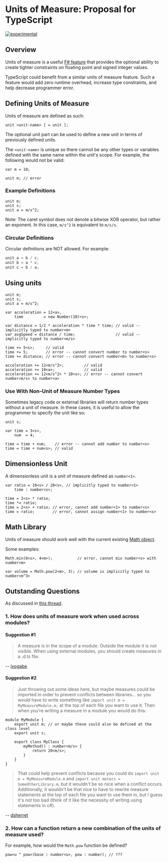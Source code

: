 Units of Measure: Proposal for TypeScript
=========================================

[![experimental](http://badges.github.io/stability-badges/dist/experimental.svg)](http://github.com/badges/stability-badges)

## Overview

Units of measure is a useful [F# feature](http://msdn.microsoft.com/en-us/library/dd233243.aspx) that provides the optional ability to create tighter constraints on floating point and signed integer values.

TypeScript could benefit from a similar units of measure feature. Such a feature would add zero runtime overhead, increase type constraints, and help decrease programmer error.

## Defining Units of Measure

Units of measure are defined as such:

```
unit <unit-name> [ = unit ];
```

The optional unit part can be used to define a new unit in terms of previously defined units. 

The `<unit-name>` is unique so there cannot be any other types or variables defined with the same name within the unit's scope. For example, the following would not be valid:

```
var m = 10;

unit m; // error
```

### Example Definitions

```
unit m;
unit s;
unit a = m/s^2;
```

Note: The caret symbol does not denote a bitwise XOR operator, but rather an exponent. In this case, `m/s^2` is equivalent to `m/s/s`.

### Circular Definitions

Circular definitions are NOT allowed. For example:

```typescript
unit a = b / c;
unit b = a * c;
unit c = b / a;
```

## Using units

```
unit m;
unit s;
unit a = m/s^2;

var acceleration = 12<a>,
    time         = new Number(10)<s>;

var distance = 1/2 * acceleration * time * time; // valid -- implicitly typed to number<m>
var avgSpeed = distance / time;                  // valid -- implicitly typed to number<m/s>

time += 5<s>;     // valid
time += 5;        // error -- cannot convert number to number<s>
time += distance; // error -- cannot convert number<m> to number<s>

acceleration += 12<m/s^2>;         // valid
acceleration += 10<a>;             // valid
acceleration += 12<m/s^2> * 10<s>; // error -- cannot convert number<m/s> to number<a>
```

### Use With Non-Unit of Measure Number Types

Sometimes legacy code or external libraries will return number types without a unit of measure. In these cases, it is useful to allow the programmer to specify the unit like so:

```
unit s;

var time = 3<s>,
    num  = 4;
    
time = time + num;    // error -- cannot add number to number<s>
time = time + num<s>; // valid
```

## Dimensionless Unit

A dimensionless unit is a unit of measure defined as `number<1>`.

```
var ratio = 10<s> / 20<s>, // implicitly typed to number<1>
    time : number<s>;

time = 2<s> * ratio;
time *= ratio;
time = 2<s> + ratio; // error, cannot add number<1> to number<s>
time = ratio;        // error, cannot assign number<1> to number<s>
```

## Math Library

Units of measure should work well with the current existing [Math object](https://developer.mozilla.org/en-US/docs/Web/JavaScript/Reference/Global_Objects/Math).

Some examples:

```
Math.min(0<s>, 4<m>);           // error, cannot mix number<s> with number<m>

var volume = Math.pow(2<m>, 3); // volume is implicitly typed to number<m^3>
```

## Outstanding Questions

As discussed in [this thread](https://github.com/Microsoft/TypeScript/issues/364#issuecomment-51720786).

### 1. How does units of measure work when used across modules?

#### Suggestion #1

> A measure is in the scope of a module. Outside the module it is not visible. When using external modules, you should create measures in a .d.ts file. 

-- [ivogabe](https://github.com/Microsoft/TypeScript/issues/364#issuecomment-51711138)

#### Suggestion #2

> Just throwing out some ideas here, but maybe measures could be imported in order to prevent conflicts between libraries... so you would have to write something like `import unit m = MyMeasureModule.m;` at the top of each file you want to use it. Then when you're writing a measure in a module you would do this:

```
module MyModule {
    export unit m; // or maybe these could also be defined at the class level
    export unit s;

    export class MyClass {
        myMethod() : number<m/s> {
            return 20<m/s>;
        }
    }
}
```

> That could help prevent conflicts because you could do `import unit m = MyMeasureModule.m` and `import unit meters = SomeOtherLibrary.m`, but it wouldn't be so nice when a conflict occurs. Additionally, it wouldn't be that nice to have to rewrite measure statements at the top of each file you want to use them in, but I guess it's not too bad (think of it like the necessity of writing using statements in c#).

-- [dsherret](https://github.com/Microsoft/TypeScript/issues/364#issuecomment-51716846)


### 2. How can a function return a new combination of the units of measure used?

For example, how would the `Math.pow` function be defined?

```
pow<u ^ pow>(base : number<u>, pow : number); // ???
```
